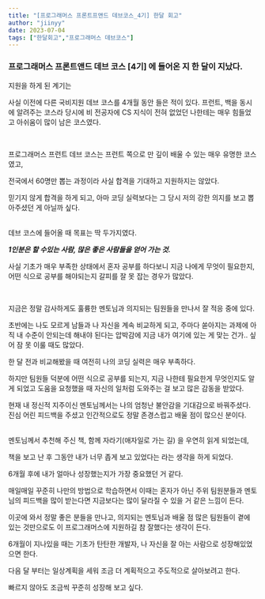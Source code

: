 ```yaml
---
title: "[프로그래머스 프론트프앤드 데브코스_4기] 한달 회고"
author: "jiinyy"
date: 2023-07-04
tags: ["한달회고","프로그래머스 데브코스"]
---
```


### 프로그래머스 프론트앤드 데브 코스 [4기] 에 들어온 지 한 달이 지났다.

지원을 하게 된 계기는

사실 이전에 다른 국비지원 데브 코스를 4개월 동안 들은 적이 있다. 프런트, 백을 동시에 알려주는 코스라 당시에 비 전공자에 CS 지식이 전혀 없었던 나한테는 매우 힘들었고 아쉬움이 많이 남은 코스였다.

<br>

프로그래머스 프런트 데브 코스는 프런트 쪽으로 만 깊이 배울 수 있는 매우 유명한 코스였고,

전국에서 60명만 뽑는 과정이라 사실 합격을 기대하고 지원하지는 않았다. 

믿기지 않게 합격을 하게 되고, 아마 코딩 실력보다는 그 당시 저의 강한 의지를 보고 뽑아주셨던 게 아닐까 싶다.
<br>
<br>

데브 코스에 들어올 때 목표는 딱 두가지였다.

***1인분은 할 수있는 사람, 많은 좋은 사람들을 얻어 가는 것.***

사실 기초가 매우 부족한 상태에서 혼자 공부를 하다보니 지금 나에게 무엇이 필요한지, 어떤 식으로 공부를 해야되는지 갈피를 잘 못 잡는 경우가 많았다.

<br>

지금은 정말 감사하게도 훌륭한 멘토님과 의지되는 팀원들을 만나서 잘 적응 중에 있다.

초반에는 나도 모르게 남들과 나 자신을 계속 비교하게 되고, 주마다 쏟아지는 과제에 아직 내 수준이 안되는데 해내야 된다는 압박감에 지금 내가 여기에 있는 게 맞는 건가.. 싶어 잠 못 이룰 때도 많았다.
<br>

한 달 전과 비교해봤을 때 여전히 나의 코딩 실력은 매우 부족하다.

하지만 팀원들 덕분에 어떤 식으로 공부를 되는지, 지금 나한테 필요한게 무엇인지도 알게 되었고 도움을 요청했을 때 자신의 일처럼 도와주는 걸 보고 많은 감동을 받았다.

현재 내 정신적 지주이신 멘토님께서는 나의 엄청난 불안감을 기대감으로 바꿔주셨다. 진심 어린 피드백을 주셨고 인간적으로도 정말 존경스럽고 배울 점이 많으신 분이다.
<br>
<br>

멘토님께서 추천해 주신 책, 함께 자라기(애자일로 가는 길) 을 우연히 읽게 되었는데,

책을 보고 난 후 그동안 내가 너무 좁게 보고 있었다는 라는 생각을 하게 되었다.

6개월 후에 내가 얼마나 성장했는지가 가장 중요했던 거 같다. 

매일매일 꾸준히 나만의 방법으로 학습하면서 이때는 혼자가 아닌 주위 팀원분들과 멘토님의 피드백을 많이 받는다면 지금보다는 많이 달라질 수 있을 거 같은 느낌이 든다. 

이곳에 와서 정말 좋은 분들을 만나고, 의지되는 멘토님과 배울 점 많은 팀원들이 곁에 있는 것만으로도 이 프로그래머스에 지원하길 참 잘했다는 생각이 든다.

6개월이 지나있을 때는 기초가 탄탄한 개발자, 나 자신을 잘 아는 사람으로 성장해있었으면 한다.

다음 달 부터는 일상계획을 세워 조금 더 계획적으고 주도적으로 살아보려고 한다.

빠르지 않아도 조금씩 꾸준히 성장해 보고 싶다.